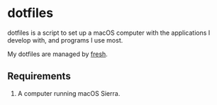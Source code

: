dotfiles
======

dotfiles is a script to set up a macOS computer with the applications I develop with, and programs I use most.

My dotfiles are managed by [fresh](http://freshshell.com).

Requirements
------------

1. A computer running macOS Sierra.
